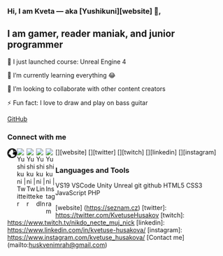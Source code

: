 ### Hi, I am Kveta — aka [Yushikuni][website]  👋,

## I am gamer, reader maniak, and junior programmer

🔭 I just launched course: Unreal Engine 4

🌱 I’m currently learning everything :joy:

👯 I’m looking to collaborate with other content creators

⚡ Fun fact: I love to draw and play on bass guitar

[GitHub](http://github.com)

### Connect with me

[<img align="left" alt="Yushikuni.com" width="22px" src="https://raw.githubusercontent.com/iconic/open-iconic/master/svg/globe.svg" />][website]
[<img align="left" alt="Yushikuni | Twitter" width="22px" src="https://cdn.jsdelivr.net/npm/simple-icons@v3/icons/twitter.svg" />][twitter]
[<img align="left" alt="Yushikuni | Twitter" width="22px" src="https://cdn.jsdelivr.net/npm/simple-icons@v3/icons/twitch.svg" />][twitch]
[<img align="left" alt="Yushikuni | LinkedIn" width="22px" src="https://cdn.jsdelivr.net/npm/simple-icons@v3/icons/linkedin.svg" />][linkedin]
[<img align="left" alt="Yushikuni | Instagram" width="22px" src="https://cdn.jsdelivr.net/npm/simple-icons@v3/icons/instagram.svg" />][instagram]

### Languages and Tools

VS19 VSCode Unity Unreal git github HTML5 CSS3 JavaScript PHP
<br/>
<br/>
[website] (https://seznam.cz)
[twitter]: <https://twitter.com/KvetuseHusakov>
[twitch]: <https://www.twitch.tv/nikdo_necte_muj_nick>
[linkedin]: <https://www.linkedin.com/in/kvetuse-husakova/>
[instagram]: <https://www.instagram.com/kvetuse_husakova/>
[Contact me] (mailto:huskvenimrah@gmail.com)
